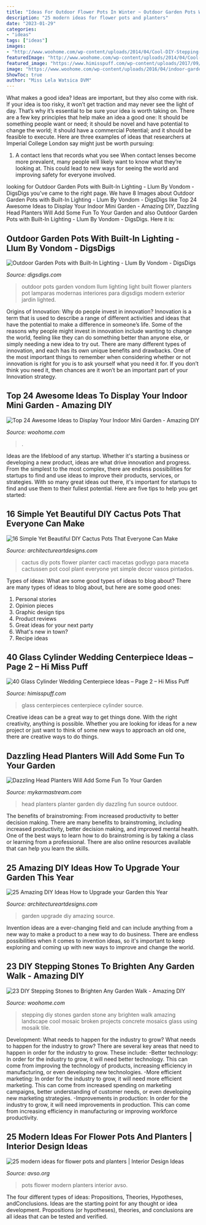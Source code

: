 ```yaml
---
title: "Ideas For Outdoor Flower Pots In Winter ~ Outdoor Garden Pots With Built-in Lighting"
description: "25 modern ideas for flower pots and planters"
date: "2023-01-29"
categories:
- "ideas"
tags: ["ideas"]
images:
- "http://www.woohome.com/wp-content/uploads/2014/04/Cool-DIY-Stepping-Stone-9.jpg"
featuredImage: "http://www.woohome.com/wp-content/uploads/2014/04/Cool-DIY-Stepping-Stone-9.jpg"
featured_image: "https://www.himisspuff.com/wp-content/uploads/2017/09/Glass-Cylinders-Wedding-Centerpieces-5.jpg"
image: "https://www.woohome.com/wp-content/uploads/2016/04/indoor-garden-projects-7.jpg"
ShowToc: true
author: "Miss Lela Watsica DVM"
---
```



What makes a good idea?
Ideas are important, but they also come with risk. If your idea is too risky, it won’t get traction and may never see the light of day. That’s why it’s essential to be sure your idea is worth taking on. There are a few key principles that help make an idea a good one: It should be something people want or need; it should be novel and have potential to change the world; it should have a commercial Potential; and it should be feasible to execute. Here are three examples of ideas that researchers at Imperial College London say might just be worth pursuing: 
1. A contact lens that records what you see When contact lenses become more prevalent, many people will likely want to know what they’re looking at. This could lead to new ways for seeing the world and improving safety for everyone involved.

	

		
looking for Outdoor Garden Pots with Built-In Lighting - Llum By Vondom - DigsDigs you've came to the right page. We have 8 Images about Outdoor Garden Pots with Built-In Lighting - Llum By Vondom - DigsDigs like Top 24 Awesome Ideas to Display Your Indoor Mini Garden - Amazing DIY, Dazzling Head Planters Will Add Some Fun To Your Garden and also Outdoor Garden Pots with Built-In Lighting - Llum By Vondom - DigsDigs. Here it is:
		
    
## Outdoor Garden Pots With Built-In Lighting - Llum By Vondom - DigsDigs

<img loading=lazy src="http://www.digsdigs.com/photos/Light-outdoor-garden-pots-Llum-by-Vondom-1-554x830.jpg" onerror="this.onerror=null;this.src='https://tse2.mm.bing.net/th?id=OIP.5RWEykCPkMvUG903Tb7lOQHaLG&amp;pid=15.1';" alt="Outdoor Garden Pots with Built-In Lighting - Llum By Vondom - DigsDigs">

_Source: digsdigs.com_

>outdoor pots garden vondom llum lighting light built flower planters pot lamparas modernas interiores para digsdigs modern exterior jardin lighted. 

	

Origins of Innovation: Why do people invest in innovation?
Innovation is a term that is used to describe a range of different activities and ideas that have the potential to make a difference in someone’s life. Some of the reasons why people might invest in innovation include wanting to change the world, feeling like they can do something better than anyone else, or simply needing a new idea to try out. There are many different types of innovation, and each has its own unique benefits and drawbacks. One of the most important things to remember when considering whether or not innovation is right for you is to ask yourself what you need it for. If you don’t think you need it, then chances are it won’t be an important part of your Innovation strategy.

    
## Top 24 Awesome Ideas To Display Your Indoor Mini Garden - Amazing DIY

<img loading=lazy src="https://www.woohome.com/wp-content/uploads/2016/04/indoor-garden-projects-7.jpg" onerror="this.onerror=null;this.src='https://tse2.mm.bing.net/th?id=OIP.Jg8ZkFUgalnN1LSGhJEcLQHaPZ&amp;pid=15.1';" alt="Top 24 Awesome Ideas to Display Your Indoor Mini Garden - Amazing DIY">

_Source: woohome.com_

>. 

	

Ideas are the lifeblood of any startup. Whether it's starting a business or developing a new product, ideas are what drive innovation and progress. From the simplest to the most complex, there are endless possibilities for startups to find and use ideas to improve their products, services, or strategies. With so many great ideas out there, it's important for startups to find and use them to their fullest potential. Here are five tips to help you get started:

    
## 16 Simple Yet Beautiful DIY Cactus Pots That Everyone Can Make

<img loading=lazy src="https://www.architectureartdesigns.com/wp-content/uploads/2016/08/3-9.jpg" onerror="this.onerror=null;this.src='https://tse1.mm.bing.net/th?id=OIP.tX71Az46oc1QIZtTs5pbrwHaJQ&amp;pid=15.1';" alt="16 Simple Yet Beautiful DIY Cactus Pots That Everyone Can Make">

_Source: architectureartdesigns.com_

>cactus diy pots flower planter cacti macetas godiygo para maceta cactussen pot cool plant everyone yet simple decor vasos pintados. 

	

Types of ideas: What are some good types of ideas to blog about?
There are many types of ideas to blog about, but here are some good ones:
1. Personal stories 
2. Opinion pieces 
3. Graphic design tips 
4. Product reviews 
5. Great ideas for your next party 
6. What's new in town? 
7. Recipe ideas 

    
## 40 Glass Cylinder Wedding Centerpiece Ideas – Page 2 – Hi Miss Puff

<img loading=lazy src="https://www.himisspuff.com/wp-content/uploads/2017/09/Glass-Cylinders-Wedding-Centerpieces-5.jpg" onerror="this.onerror=null;this.src='https://tse4.mm.bing.net/th?id=OIP.boODJOqbntO9PviLtezMOgHaLG&amp;pid=15.1';" alt="40 Glass Cylinder Wedding Centerpiece Ideas – Page 2 – Hi Miss Puff">

_Source: himisspuff.com_

>glass centerpieces centerpiece cylinder source. 

	

Creative ideas can be a great way to get things done. With the right creativity, anything is possible. Whether you are looking for ideas for a new project or just want to think of some new ways to approach an old one, there are creative ways to do things.

    
## Dazzling Head Planters Will Add Some Fun To Your Garden

<img loading=lazy src="https://mykarmastream.com/wp-content/uploads/2017/05/head-planter-9.jpg" onerror="this.onerror=null;this.src='https://tse2.mm.bing.net/th?id=OIP.IRwIOaSxOrwYpamNZLMuyQHaLG&amp;pid=15.1';" alt="Dazzling Head Planters Will Add Some Fun To Your Garden">

_Source: mykarmastream.com_

>head planters planter garden diy dazzling fun source outdoor. 

	

The benefits of brainstroming: From increased productivity to better decision making.
There are many benefits to brainstroming, including increased productivity, better decision making, and improved mental health. One of the best ways to learn how to do brainstroming is by taking a class or learning from a professional. There are also online resources available that can help you learn the skills.

    
## 25 Amazing DIY Ideas How To Upgrade Your Garden This Year

<img loading=lazy src="https://www.architectureartdesigns.com/wp-content/uploads/2014/02/1430.jpg" onerror="this.onerror=null;this.src='https://tse1.mm.bing.net/th?id=OIP.Wohxblskq_Y4W8YimXKZygHaJ2&amp;pid=15.1';" alt="25 Amazing DIY Ideas How to Upgrade your Garden this Year">

_Source: architectureartdesigns.com_

>garden upgrade diy amazing source. 

	

Invention ideas are a ever-changing field and can include anything from a new way to make a product to a new way to do business. There are endless possibilities when it comes to invention ideas, so it's important to keep exploring and coming up with new ways to improve and change the world.

    
## 23 DIY Stepping Stones To Brighten Any Garden Walk - Amazing DIY

<img loading=lazy src="http://www.woohome.com/wp-content/uploads/2014/04/Cool-DIY-Stepping-Stone-9.jpg" onerror="this.onerror=null;this.src='https://tse1.mm.bing.net/th?id=OIP.RkttfKGl8jUnCFJRd3tGEAHaKK&amp;pid=15.1';" alt="23 DIY Stepping Stones to Brighten Any Garden Walk - Amazing DIY">

_Source: woohome.com_

>stepping diy stones garden stone any brighten walk amazing landscape cool mosaic broken projects concrete mosaics glass using mosaik tile. 

	

Development: What needs to happen for the industry to grow?
What needs to happen for the industry to grow? 
There are several key areas that need to happen in order for the industry to grow. These include: 
-Better technology: In order for the industry to grow, it will need better technology. This can come from improving the technology of products, increasing efficiency in manufacturing, or even developing new technologies. 
-More efficient marketing: In order for the industry to grow, it will need more efficient marketing. This can come from increased spending on marketing campaigns, better understanding of customer needs, or even developing new marketing strategies. 
-Improvements in production: In order for the industry to grow, it will need improvements in production. This can come from increasing efficiency in manufacturing or improving workforce productivity.

    
## 25 Modern Ideas For Flower Pots And Planters | Interior Design Ideas

<img loading=lazy src="http://www.avso.org/wp-content/uploads/2014/11/25-modern-ideas-for-flower-pots-and-planters-1415188152.jpg" onerror="this.onerror=null;this.src='https://tse2.mm.bing.net/th?id=OIP.sYVxYWirVQSyrl8o7LZKMQHaJ3&amp;pid=15.1';" alt="25 modern ideas for flower pots and planters | Interior Design Ideas">

_Source: avso.org_

>pots flower modern planters interior avso. 

	

The four different types of ideas: Propositions, Theories, Hypotheses, andConclusions.
Ideas are the starting point for any thought or idea development. Propositions (or hypotheses), theories, and conclusions are all ideas that can be tested and verified.

